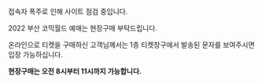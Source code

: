<p>접속자 폭주로 인해 사이트 점검 중입니다.</p>
<p>2022 부산 코믹월드 예매는 현장구매 부탁드립니다.</p>
<p>온라인으로 티켓을 구매하신 고객님께서는 1층 티켓창구에서 발송된 문자를 보여주시면 입장 가능하십니다.</p>
<p><strong>현장구매는 오전 8시부터 11시까지 가능합니다.</strong></p>

